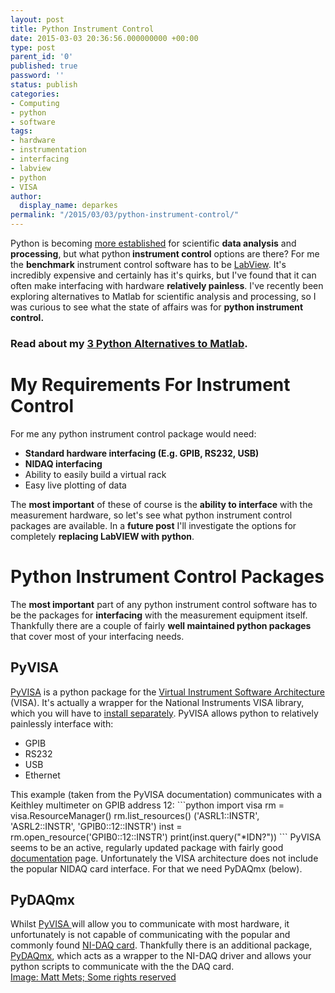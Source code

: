 ```yaml
---
layout: post
title: Python Instrument Control
date: 2015-03-03 20:36:56.000000000 +00:00
type: post
parent_id: '0'
published: true
password: ''
status: publish
categories:
- Computing
- python
- software
tags:
- hardware
- instrumentation
- interfacing
- labview
- python
- VISA
author:
  display_name: deparkes
permalink: "/2015/03/03/python-instrument-control/"
---
```

Python is becoming <a title="3 Python Alternatives to Matlab" href="{{site.baseurl}}/2015/02/28/python-alternatives-to-matlab/">more established</a> for scientific <strong>data analysis</strong> and <strong>processing</strong>, but what python<strong> instrument control</strong> options are there?
For me the <strong>benchmark</strong> instrument control software has to be <a href="http://www.ni.com/labview/">LabView</a>. It's incredibly expensive and certainly has it's quirks, but I've found that it can often make interfacing with hardware <strong>relatively painless</strong>.
I've recently been exploring alternatives to Matlab for scientific analysis and processing, so I was curious to see what the state of affairs was for <strong>python instrument control.</strong>
<h3>Read about my <a title="3 Python Alternatives to Matlab" href="{{site.baseurl}}/2015/02/28/python-alternatives-to-matlab/">3 Python Alternatives to Matlab</a>.</h3>
<h1>My Requirements For Instrument Control</h1>
For me any python instrument control package would need:
<ul>
<li><strong>Standard hardware interfacing (E.g. GPIB, RS232, USB)</strong></li>
<li><strong>NIDAQ interfacing</strong></li>
<li>Ability to easily build a virtual rack</li>
<li>Easy live plotting of data</li>
</ul>
The <strong>most important</strong> of these of course is the <strong>ability to interface</strong> with the measurement hardware, so let's see what python instrument control packages are available.
In a <strong>future post</strong> I'll investigate the options for completely <strong>replacing LabVIEW with python</strong>.
<h1>Python Instrument Control Packages</h1>
The <strong>most important</strong> part of any python instrument control software has to be the packages for <strong>interfacing</strong> with the measurement equipment itself.
Thankfully there are a couple of fairly <strong>well maintained python packages</strong> that cover most of your interfacing needs.
<h2>PyVISA</h2>
<a href="http://pyvisa.readthedocs.org/en/master/">PyVISA</a> is a python package for the <a href="http://en.wikipedia.org/wiki/Instrument_control">Virtual Instrument Software Architecture</a> (VISA). It's actually a wrapper for the National Instruments VISA library, which you will have to <a href="http://pyvisa.readthedocs.org/en/master/getting_nivisa.html#getting-nivisa">install separately</a>.
PyVISA allows python to relatively painlessly interface with:
<ul>
<li>GPIB</li>
<li>RS232</li>
<li>USB</li>
<li>Ethernet</li>
</ul>
This example (taken from the PyVISA documentation) communicates with a Keithley multimeter on GPIB address 12:
```python
import visa
rm = visa.ResourceManager()
rm.list_resources()
('ASRL1::INSTR', 'ASRL2::INSTR', 'GPIB0::12::INSTR')
inst = rm.open_resource('GPIB0::12::INSTR')
print(inst.query("*IDN?"))
```
PyVISA seems to be an active, regularly updated package with fairly good <a href="http://pyvisa.readthedocs.org/en/master/">documentation</a> page. Unfortunately the VISA architecture does not include the popular NIDAQ card interface. For that we need PyDAQmx (below).
<h2>PyDAQmx</h2>
Whilst <a href="http://pyvisa.readthedocs.org/en/master/">PyVISA </a>will allow you to communicate with most hardware, it unfortunately is not capable of communicating with the popular and commonly found <a href="http://www.ni.com/data-acquisition/pci/">NI-DAQ card</a>.
Thankfully there is an additional package, <a href="http://pythonhosted.org/PyDAQmx%20">PyDAQmx</a>, which acts as a wrapper to the NI-DAQ driver and allows your python scripts to communicate with the the DAQ card.
<div id="yui_3_16_0_1_1425412730845_686" class="view attribution-view requiredToShowOnServer clear-float photo-attribution">
<div class="attribution-info">
<a class="owner-name truncate" title="Go to Matt Mets's photostream" href="https://www.flickr.com/photos/cibomahto/" data-rapid_p="26" data-track="attributionNameClick">Image: Matt Mets; </a><a class="photo-license-url" href="https://creativecommons.org/licenses/by-sa/2.0/" target="_newtab" rel="license cc:license" data-rapid_p="31">Some rights reserved</a><a class="owner-name truncate" title="Go to Matt Mets's photostream" href="https://www.flickr.com/photos/cibomahto/" data-rapid_p="26" data-track="attributionNameClick">
</a>
<div id="yui_3_16_0_1_1425412730845_687" class="view follow-view clear-float photo-attribution"></div>
</div>
</div>
